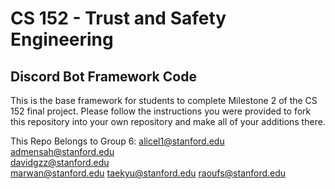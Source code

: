 # CS 152 - Trust and Safety Engineering
## Discord Bot Framework Code

This is the base framework for students to complete Milestone 2 of the CS 152 final project. Please follow the instructions you were provided to fork this repository into your own repository and make all of your additions there. 

This Repo Belongs to Group 6:
alicel1@stanford.edu	
admensah@stanford.edu	
davidgzz@stanford.edu	
marwan@stanford.edu	
taekyu@stanford.edu	
raoufs@stanford.edu
